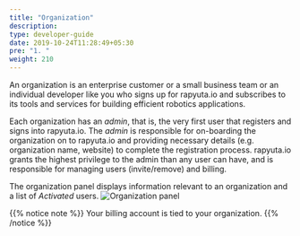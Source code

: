```yaml
---
title: "Organization"
description:
type: developer-guide
date: 2019-10-24T11:28:49+05:30
pre: "1. "
weight: 210
---
```

An organization is an enterprise customer or a small business team or
an individual developer like you who signs up for rapyuta.io and subscribes
to its tools and services for building efficient robotics applications.

Each organization has an _admin_, that is, the very first user that
registers and signs into rapyuta.io. The *admin* is responsible for on-boarding the organization on to rapyuta.io and providing necessary
details (e.g. organization name, website) to complete the registration
process. rapyuta.io grants the highest privilege to the admin than
any user can have, and is responsible for managing users (invite/remove)
and billing.

The organization panel displays information relevant to an organization
and a list of *Activated* users.
![Organization panel](/images/getting-started/organization/org-panel.png?classes=border,shadow&width=50pc)

{{% notice note %}}
Your billing account is tied to your organization.
{{% /notice %}}